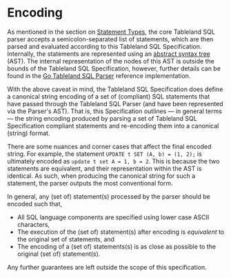 # Encoding

As mentioned in the section on [Statement Types](#statement-types), the core Tableland SQL parser accepts a semicolon-separated list of statements, which are then parsed and evaluated according to this Tableland SQL Specification. Internally, the statements are represented using an [abstract syntax tree](https://en.wikipedia.org/wiki/Abstract_syntax_tree) (AST). The internal representation of the nodes of this AST is outside the bounds of the Tableland SQL Specification, however, further details can be found in the [Go Tableland SQL Parser](https://github.com/tablelandnetwork/go-sqlparser) reference implementation.

With the above caveat in mind, the Tableland SQL Specification does define a canonical string encoding of a set of (compliant) SQL statements that have passed through the Tableland SQL Parser (and have been represented via the Parser's AST). That is, this Specification outlines — in general terms — the string encoding produced by parsing a set of Tableland SQL Specification compliant statements and re-encoding them into a canonical (string) format.

There are some nuances and corner cases that affect the final encoded string. For example, the statement `UPDATE t SET (A, b) = (1, 2);` is ultimately encoded as `update t set A = 1, b = 2`. This is because the two statements are equivalent, and their representation within the AST is identical. As such, when producing the canonical string for such a statement, the parser outputs the most conventional form.

In general, any (set of) statement(s) processed by the parser should be encoded such that,

- All SQL language components are specified using lower case ASCII characters,
- The execution of the (set of) statement(s) after encoding is _equivalent_ to the original set of statements, and
- The encoding of a (set of) statements(s) is as close as possible to the original (set of) statement(s).

Any further guarantees are left outside the scope of this specification.
